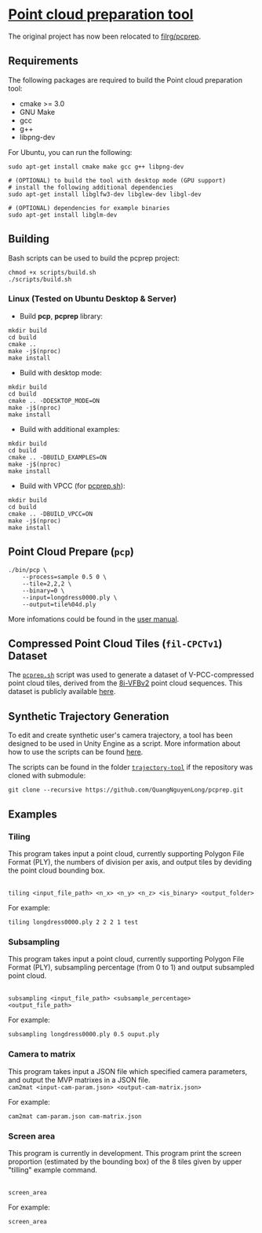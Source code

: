# [Point cloud preparation tool](https://github.com/QuangNguyenLong/pcprep)

The original project has now been relocated to [filrg/pcprep](https://github.com/filrg/pcprep).

## Requirements
The following packages are required to build the Point cloud preparation tool:
* cmake >= 3.0
* GNU Make
* gcc
* g++
* libpng-dev 

For Ubuntu, you can run the following:
  ```shell
  sudo apt-get install cmake make gcc g++ libpng-dev
  
  # (OPTIONAL) to build the tool with desktop mode (GPU support)
  # install the following additional dependencies 
  sudo apt-get install libglfw3-dev libglew-dev libgl-dev

  # (OPTIONAL) dependencies for example binaries 
  sudo apt-get install libglm-dev
```

## Building

Bash scripts can be used to build the pcprep project:

  ```shell
  chmod +x scripts/build.sh
  ./scripts/build.sh
  ```

### Linux (Tested on Ubuntu Desktop & Server)

* Build **pcp**, **pcprep** library:

```shell
mkdir build
cd build
cmake ..
make -j$(nproc)
make install
```

* Build with desktop mode:

```shell
mkdir build
cd build
cmake .. -DDESKTOP_MODE=ON 
make -j$(nproc)
make install
```

* Build with additional examples:

```shell
mkdir build
cd build
cmake .. -DBUILD_EXAMPLES=ON 
make -j$(nproc)
make install
```

* Build with VPCC (for [pcprep.sh](pcprep.sh)):

```shell
mkdir build
cd build
cmake .. -DBUILD_VPCC=ON 
make -j$(nproc)
make install
```

## Point Cloud Prepare (`pcp`)

```shell
./bin/pcp \
    --process=sample 0.5 0 \
    --tile=2,2,2 \
    --binary=0 \
    --input=longdress0000.ply \
    --output=tile%04d.ply
```

More infomations could be found in the [user manual](doc/README.usage.md).

## Compressed Point Cloud Tiles (`fil-CPCTv1`) Dataset  

The [`pcprep.sh`](pcprep.sh) script was used to generate a dataset of V-PCC-compressed point cloud tiles, derived from the [8i-VFBv2](http://plenodb.jpeg.org/pc/8ilabs) point cloud sequences. This dataset is publicly available [here](https://drive.google.com/drive/folders/1qQp4go6xP--utvJNhyrMi8RexRt6J5Dh).

## Synthetic Trajectory Generation

To edit and create synthetic user's camera trajectory, a tool has been designed to be used in Unity Engine as a script. More information about how to use the scripts can be found [here](https://github.com/nghiantran03/Camera-Path-Tool).

The scripts can be found in the folder [`trajectory-tool`](trajectory-tool) if the repository was cloned with submodule:

```shell
git clone --recursive https://github.com/QuangNguyenLong/pcprep.git
```

## Examples
### Tiling

This program takes input a point cloud, currently supporting Polygon File Format (PLY), the numbers of division per axis, and output tiles by deviding the point cloud bounding box.

<br/>`tiling <input_file_path> <n_x> <n_y> <n_z> <is_binary> <output_folder>`<br/>

For example:
```shell
tiling longdress0000.ply 2 2 2 1 test
```
### Subsampling

This program takes input a point cloud, currently supporting Polygon File Format (PLY), subsampling percentage (from 0 to 1) and output subsampled point cloud.

<br/>`subsampling <input_file_path> <subsample_percentage> <output_file_path>`<br/>

For example:
```shell
subsampling longdress0000.ply 0.5 ouput.ply
```

### Camera to matrix

This program takes input a JSON file which specified camera parameters, and output the MVP matrixes in a JSON file.
<br/>`cam2mat <input-cam-param.json> <output-cam-matrix.json>`<br/>

For example:
```shell
cam2mat cam-param.json cam-matrix.json
```

### Screen area

This program is currently in development. This program print the screen proportion (estimated by the bounding box) of the 8 tiles given by upper "tilling" example command.

<br/>`screen_area`<br/>

For example:
```shell
screen_area
```

